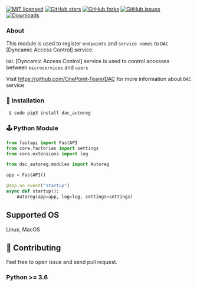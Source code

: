 [![MIT licensed](https://img.shields.io/github/license/aliyevH/dac_autoreg)](https://github.com/OnePoint-Team/DAC-autoreg/blob/master/LICENSE)
[![GitHub stars](https://img.shields.io/github/stars/OnePoint-Team/DAC-autoreg.svg)](https://github.com/OnePoint-Team/DAC-autoreg/stargazers)
[![GitHub forks](https://img.shields.io/github/forks/OnePoint-Team/DAC-autoreg.svg)](https://github.com/OnePoint-Team/DAC-autoreg/network)
[![GitHub issues](https://img.shields.io/github/issues-raw/OnePoint-Team/DAC-autoreg)](https://github.com/OnePoint-Team/DAC-autoreg/issues)
[![Downloads](https://pepy.tech/badge/elasticfeed)](https://pepy.tech/project/dac_autoreg)

### About ###

This module is used to register `endpoints` and `service names` to `DAC` [Dyncamic Access Control] service.

`DAC` [Dyncamic Access Control] service is used to control accesses between `microservices` and `users`

Visit https://github.com/OnePoint-Team/DAC for more information about `DAC` service


###  🔨  Installation ###
```sh
 $ sudo pip3 install dac_autoreg
```

### 🕹 Python Module
```python
from fastapi import FastAPI
from core.factories import settings
from core.extensions import log

from dac_autoreg.modules import Autoreg

app = FastAPI()

@app.on_event("startup")
async def startup():
    Autoreg(app=app, log=log, settings=settings)
```

## Supported OS
Linux, MacOS

## 🌱 Contributing
Feel free to open issue and send pull request.

### Python >= 3.6
